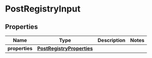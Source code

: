 

# PostRegistryInput

## Properties

| Name | Type | Description | Notes |
| ------------ | ------------- | ------------- | ------------- |
| **properties** | [**PostRegistryProperties**](PostRegistryProperties.md) |  |  |


